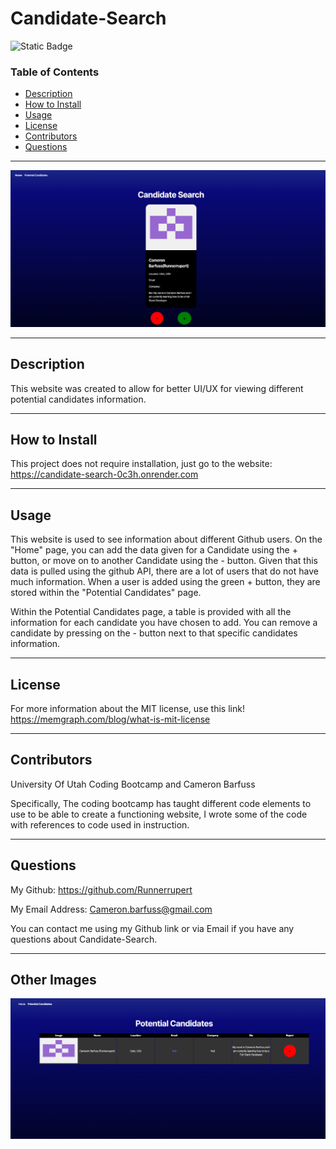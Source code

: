 # Candidate-Search

![Static Badge](https://img.shields.io/badge/MIT%20License-blue)

### Table of Contents
- [Description](#description)
- [How to Install](#how-to-install)
- [Usage](#usage)
- [License](#license)
- [Contributors](#contributors)
- [Questions](#questions)

---

![Home Page](./src/assets/images/Candidate-Home-Img.PNG)

---

## Description

This website was created to allow for better UI/UX for viewing different potential candidates information. 

---

## How to Install

This project does not require installation, just go to the website: https://candidate-search-0c3h.onrender.com 

---

## Usage

This website is used to see information about different Github users. On the "Home" page, you can add the data given for a Candidate using the + button, or move on to another Candidate using the - button. Given that this data is pulled using the github API, there are a lot of users that do not have much information. When a user is added using the green + button, they are stored within the "Potential Candidates" page.

Within the Potential Candidates page, a table is provided with all the information for each candidate you have chosen to add. You can remove a candidate by pressing on the - button next to that specific candidates information. 

---

## License

For more information about the MIT license, use this link!
 https://memgraph.com/blog/what-is-mit-license

---

## Contributors

University Of Utah Coding Bootcamp and Cameron Barfuss

Specifically, The coding bootcamp has taught different code elements to use to be able to create a functioning website, I wrote some of the code with references to code used in instruction.

---

## Questions

My Github: https://github.com/Runnerrupert

My Email Address: Cameron.barfuss@gmail.com

You can contact me using my Github link or via Email if you have any questions about Candidate-Search.

--- 

## Other Images

![Potential Candidate Page](./src/assets/images/Candidate-Potential-Img.PNG)